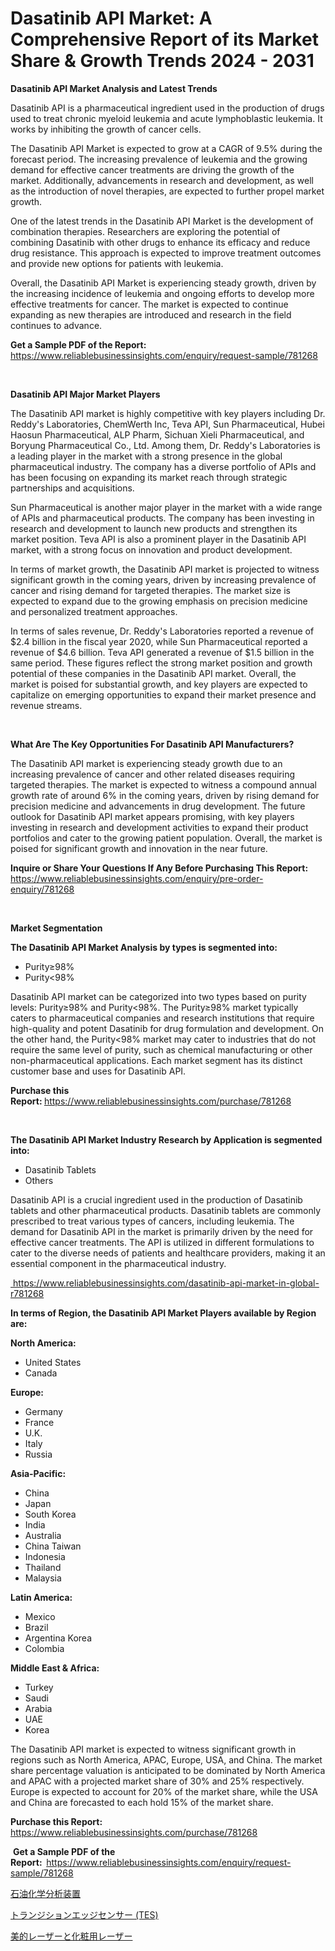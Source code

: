 <p><h1>Dasatinib API Market: A Comprehensive Report of its Market Share & Growth Trends 2024 - 2031</h1></p><p><strong>Dasatinib API Market Analysis and Latest Trends</strong></p>
<p><p>Dasatinib API is a pharmaceutical ingredient used in the production of drugs used to treat chronic myeloid leukemia and acute lymphoblastic leukemia. It works by inhibiting the growth of cancer cells.</p><p>The Dasatinib API Market is expected to grow at a CAGR of 9.5% during the forecast period. The increasing prevalence of leukemia and the growing demand for effective cancer treatments are driving the growth of the market. Additionally, advancements in research and development, as well as the introduction of novel therapies, are expected to further propel market growth.</p><p>One of the latest trends in the Dasatinib API Market is the development of combination therapies. Researchers are exploring the potential of combining Dasatinib with other drugs to enhance its efficacy and reduce drug resistance. This approach is expected to improve treatment outcomes and provide new options for patients with leukemia.</p><p>Overall, the Dasatinib API Market is experiencing steady growth, driven by the increasing incidence of leukemia and ongoing efforts to develop more effective treatments for cancer. The market is expected to continue expanding as new therapies are introduced and research in the field continues to advance.</p></p>
<p><strong>Get a Sample PDF of the Report:&nbsp;</strong> <a href="https://www.reliablebusinessinsights.com/enquiry/request-sample/781268">https://www.reliablebusinessinsights.com/enquiry/request-sample/781268</a></p>
<p>&nbsp;</p>
<p><strong>Dasatinib API Major Market Players</strong></p>
<p><p>The Dasatinib API market is highly competitive with key players including Dr. Reddy's Laboratories, ChemWerth Inc, Teva API, Sun Pharmaceutical, Hubei Haosun Pharmaceutical, ALP Pharm, Sichuan Xieli Pharmaceutical, and Boryung Pharmaceutical Co., Ltd. Among them, Dr. Reddy's Laboratories is a leading player in the market with a strong presence in the global pharmaceutical industry. The company has a diverse portfolio of APIs and has been focusing on expanding its market reach through strategic partnerships and acquisitions.</p><p>Sun Pharmaceutical is another major player in the market with a wide range of APIs and pharmaceutical products. The company has been investing in research and development to launch new products and strengthen its market position. Teva API is also a prominent player in the Dasatinib API market, with a strong focus on innovation and product development.</p><p>In terms of market growth, the Dasatinib API market is projected to witness significant growth in the coming years, driven by increasing prevalence of cancer and rising demand for targeted therapies. The market size is expected to expand due to the growing emphasis on precision medicine and personalized treatment approaches.</p><p>In terms of sales revenue, Dr. Reddy's Laboratories reported a revenue of $2.4 billion in the fiscal year 2020, while Sun Pharmaceutical reported a revenue of $4.6 billion. Teva API generated a revenue of $1.5 billion in the same period. These figures reflect the strong market position and growth potential of these companies in the Dasatinib API market. Overall, the market is poised for substantial growth, and key players are expected to capitalize on emerging opportunities to expand their market presence and revenue streams.</p></p>
<p>&nbsp;</p>
<p><strong>What Are The Key Opportunities For Dasatinib API Manufacturers?</strong></p>
<p><p>The Dasatinib API market is experiencing steady growth due to an increasing prevalence of cancer and other related diseases requiring targeted therapies. The market is expected to witness a compound annual growth rate of around 6% in the coming years, driven by rising demand for precision medicine and advancements in drug development. The future outlook for Dasatinib API market appears promising, with key players investing in research and development activities to expand their product portfolios and cater to the growing patient population. Overall, the market is poised for significant growth and innovation in the near future.</p></p>
<p><strong>Inquire or Share Your Questions If Any Before Purchasing This Report:</strong> <a href="https://www.reliablebusinessinsights.com/enquiry/pre-order-enquiry/781268">https://www.reliablebusinessinsights.com/enquiry/pre-order-enquiry/781268</a></p>
<p>&nbsp;</p>
<p><strong>Market Segmentation</strong></p>
<p><strong>The Dasatinib API Market Analysis by types is segmented into:</strong></p>
<p><ul><li>Purity≥98%</li><li>Purity<98%</li></ul></p>
<p><p>Dasatinib API market can be categorized into two types based on purity levels: Purity≥98% and Purity<98%. The Purity≥98% market typically caters to pharmaceutical companies and research institutions that require high-quality and potent Dasatinib for drug formulation and development. On the other hand, the Purity<98% market may cater to industries that do not require the same level of purity, such as chemical manufacturing or other non-pharmaceutical applications. Each market segment has its distinct customer base and uses for Dasatinib API.</p></p>
<p><strong>Purchase this Report:&nbsp;</strong><a href="https://www.reliablebusinessinsights.com/purchase/781268">https://www.reliablebusinessinsights.com/purchase/781268</a></p>
<p>&nbsp;</p>
<p><strong>The Dasatinib API Market Industry Research by Application is segmented into:</strong></p>
<p><ul><li>Dasatinib Tablets</li><li>Others</li></ul></p>
<p><p>Dasatinib API is a crucial ingredient used in the production of Dasatinib tablets and other pharmaceutical products. Dasatinib tablets are commonly prescribed to treat various types of cancers, including leukemia. The demand for Dasatinib API in the market is primarily driven by the need for effective cancer treatments. The API is utilized in different formulations to cater to the diverse needs of patients and healthcare providers, making it an essential component in the pharmaceutical industry.</p></p>
<p><a href="https://www.reliablebusinessinsights.com/dasatinib-api-market-in-global-r781268">&nbsp;https://www.reliablebusinessinsights.com/dasatinib-api-market-in-global-r781268</a></p>
<p><strong>In terms of Region, the Dasatinib API Market Players available by Region are:</strong></p>
<p>
    <p> <strong> North America: </strong>
        <ul>
            <li>United States</li>
            <li>Canada</li>
        </ul>
        </p> 
    <p> <strong> Europe: </strong>
        <ul>
            <li>Germany</li>
            <li>France</li>
            <li>U.K.</li>
            <li>Italy</li>
            <li>Russia</li>
        </ul>
        </p> 
    <p> <strong> Asia-Pacific: </strong>
        <ul>
            <li>China</li>
            <li>Japan</li>
            <li>South Korea</li>
            <li>India</li>
            <li>Australia</li>
            <li>China Taiwan</li>
            <li>Indonesia</li>
            <li>Thailand</li>
            <li>Malaysia</li>
        </ul>
        </p> 
    <p> <strong> Latin America: </strong>
        <ul>
            <li>Mexico</li>
            <li>Brazil</li>
            <li>Argentina Korea</li>
            <li>Colombia</li>
        </ul>
        </p> 
    <p> <strong> Middle East & Africa: </strong>
        <ul>
            <li>Turkey</li>
            <li>Saudi</li>
            <li>Arabia</li>
            <li>UAE</li>
            <li>Korea</li>
        </ul>
    </p>
    </p>
<p><p>The Dasatinib API market is expected to witness significant growth in regions such as North America, APAC, Europe, USA, and China. The market share percentage valuation is anticipated to be dominated by North America and APAC with a projected market share of 30% and 25% respectively. Europe is expected to account for 20% of the market share, while the USA and China are forecasted to each hold 15% of the market share.</p></p>
<p><strong>Purchase this Report: </strong><a href="https://www.reliablebusinessinsights.com/purchase/781268">https://www.reliablebusinessinsights.com/purchase/781268</a></p>
<p>&nbsp;<strong>Get a Sample PDF of the Report:&nbsp;&nbsp;</strong><a href="https://www.reliablebusinessinsights.com/enquiry/request-sample/781268">https://www.reliablebusinessinsights.com/enquiry/request-sample/781268</a></p>
<p><strong></strong></p>
<p><p><a href="https://github.com/leigh4852023/Market-Research-Report-List-1/blob/main/5107964110694.md">石油化学分析装置</a></p><p><a href="https://github.com/alyle7648/Market-Research-Report-List-1/blob/main/5454242110693.md">トランジションエッジセンサー (TES)</a></p><p><a href="https://github.com/SimeonBode1/Market-Research-Report-List-1/blob/main/1239774110695.md">美的レーザーと化粧用レーザー</a></p></p>